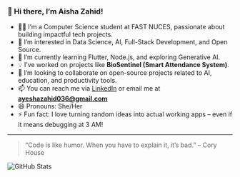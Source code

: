 ### 👋 Hi there, I’m Aisha Zahid!

- 👩‍💻 I’m a Computer Science student at FAST NUCES, passionate about building impactful tech projects.
- 👀 I’m interested in Data Science, AI, Full-Stack Development, and Open Source.
- 🌱 I’m currently learning Flutter, Node.js, and exploring Generative AI.
- 💡 I’ve worked on projects like **BioSentinel (Smart Attendance System)**.
- 💞️ I’m looking to collaborate on open-source projects related to AI, education, and productivity tools.
- 📫 You can reach me via [LinkedIn](https://www.linkedin.com/in/ayesha-zahid-4a9046301/) or email me at **ayeshazahid036@gmail.com**
- 😄 Pronouns: She/Her
- ⚡ Fun fact: I love turning random ideas into actual working apps – even if it means debugging at 3 AM!

---

> “Code is like humor. When you have to explain it, it’s bad.” – Cory House


![GitHub Stats](https://github-readme-stats.vercel.app/api?username=Aisha-Zahid&show_icons=true&theme=tokyonight)


<!---
Aisha-Zahid/Aisha-Zahid is a ✨ special ✨ repository because its `README.md` (this file) appears on your GitHub profile.
You can click the Preview link to take a look at your changes.
--->
